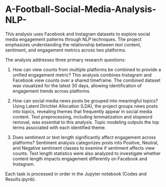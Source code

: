 # A-Football-Social-Media-Analysis-NLP-

This analysis uses Facebook and Instagram datasets to explore social media engagement patterns through NLP techniques. The project emphasizes understanding the relationship between text content, sentiment, and engagement metrics across two platforms.

The analysis addresses three primary research questions:

1. How can view counts from multiple platforms be combined to provide a unified engagement metric?
This analysis combines Instagram and Facebook view counts over a shared timeframe. The combined dataset was visualized for the latest 30 days, allowing identification of engagement trends across platforms.

2. How can social media news posts be grouped into meaningful topics?
Using Latent Dirichlet Allocation (LDA), the project groups news posts into topics, revealing themes that frequently appear in social media content. Text preprocessing, including lemmatization and stopword removal, was essential to this analysis. Topic modeling outputs the top terms associated with each identified theme.

3. Does sentiment or text length significantly affect engagement across platforms?
Sentiment analysis categorizes posts into Positive, Neutral, and Negative sentiment classes to examine if sentiment affects view counts. Text length statistics were also analyzed to investigate whether content length impacts engagement differently on Facebook and Instagram.

Each task is processed in order in the Jupyter notebook (Codes and Results.ipynb).
